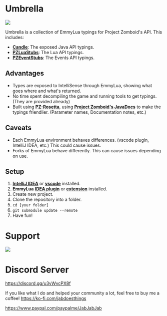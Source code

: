 # Umbrella
![](https://i.imgur.com/wMKl10y.png)

Umbrella is a collection of EmmyLua typings for Project Zomboid's API. This includes:
- **[Candle](https://github.com/asledgehammer/Candle)**: The exposed Java API typings.
- **[PZLuaStubs](https://github.com/omarkmu/PZLuaStubs)**: The Lua API typings.
- **[PZEventStubs](https://github.com/demiurgeQuantified/PZEventStubs)**: The Events API typings.

## Advantages
- Types are exposed to IntelliSense through EmmyLua, showing what goes where and what's returned.
- No time spent decompiling the game and running tools to get typings. (They are provided already)
- Built using **[PZ-Rosetta](https://github.com/asledgehammer/PZ-Rosetta)**, using **[Project Zomboid's JavaDocs](https://projectzomboid.com/modding/)** to make the typings friendlier. (Parameter names, Documentation notes, etc.)

## Caveats
- Each EmmyLua environment behaves differences. (vscode plugin, IntelliJ IDEA, etc.) This could cause issues.
- Forks of EmmyLua behave differently. This can cause issues depending on use.

## Setup

1) **[IntelliJ IDEA](https://www.jetbrains.com/idea/)** or **[vscode](https://code.visualstudio.com/)** installed.
2) **EmmyLua** **[IDEA plugin](https://plugins.jetbrains.com/plugin/9768-emmylua)** or **[extension](https://marketplace.visualstudio.com/items?itemName=tangzx.emmylua)** installed.
3) Create new project.
4) Clone the repository into a folder.
5) `cd [your folder]`
6) `git submodule update --remote`
7) Have fun!

# Support

![](https://i.imgur.com/ZLnfTK4.png)

# Discord Server

<https://discord.gg/u3vWvcPX8f>

If you like what I do and helped your community a lot, feel free to buy me a coffee!
<https://ko-fi.com/jabdoesthings>

<https://www.paypal.com/paypalme/JabJabJab>
